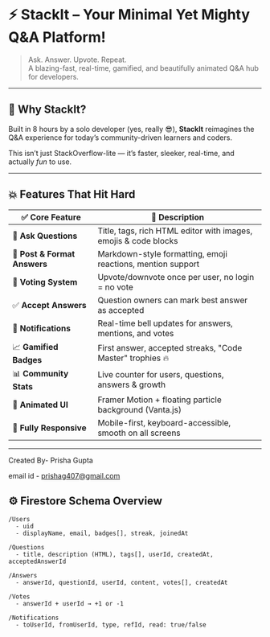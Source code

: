 # ⚡ StackIt – Your Minimal Yet Mighty Q&A Platform!

> Ask. Answer. Upvote. Repeat.  
> A blazing-fast, real-time, gamified, and beautifully animated Q&A hub for developers.

---

## 🚀 Why StackIt?

Built in 8 hours by a solo developer (yes, really 😎), **StackIt** reimagines the Q&A experience for today’s community-driven learners and coders.

This isn’t just StackOverflow-lite — it’s faster, sleeker, real-time, and actually *fun* to use.

---

## 💥 Features That Hit Hard

| ✅ Core Feature | 🚀 Description |
|----------------|----------------|
| 📝 **Ask Questions** | Title, tags, rich HTML editor with images, emojis & code blocks |
| 💬 **Post & Format Answers** | Markdown-style formatting, emoji reactions, mention support |
| 🔺 **Voting System** | Upvote/downvote once per user, no login = no vote |
| ✅ **Accept Answers** | Question owners can mark best answer as accepted |
| 🔔 **Notifications** | Real-time bell updates for answers, mentions, and votes |
| 📈 **Gamified Badges** | First answer, accepted streaks, "Code Master" trophies 🔥 |
| 📊 **Community Stats** | Live counter for users, questions, answers & growth |
| 💫 **Animated UI** | Framer Motion + floating particle background (Vanta.js) |
| 📱 **Fully Responsive** | Mobile-first, keyboard-accessible, smooth on all screens |

---

Created By- Prisha Gupta 

email id - prishag407@gmail.com


## ⚙️ Firestore Schema Overview

```plaintext
/Users
  - uid
  - displayName, email, badges[], streak, joinedAt

/Questions
  - title, description (HTML), tags[], userId, createdAt, acceptedAnswerId

/Answers
  - answerId, questionId, userId, content, votes[], createdAt

/Votes
  - answerId + userId → +1 or -1

/Notifications
  - toUserId, fromUserId, type, refId, read: true/false
